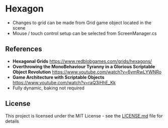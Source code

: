 # Hexagon

* Changes to grid can be made from Grid game object located in the scene
* Mouse / touch control setup can be selected from ScreenManager.cs

## References
*  **Hexagonal Grids** https://www.redblobgames.com/grids/hexagons/
* **Overthrowing the MonoBehaviour Tyranny in a Glorious Scriptable Object Revolution** https://www.youtube.com/watch?v=6vmRwLYWNRo
* **Game Architecture with Scriptable Objects** https://www.youtube.com/watch?v=raQ3iHhE_Kk
* Fully dynamic, baking not required

## License

This project is licensed under the MIT License - see the [LICENSE.md](LICENSE.md) file for details